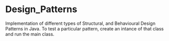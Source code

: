 # Design_Patterns
Implementation of different types of Structural, and Behavioural Design Patterns in Java.
To test a particular pattern, create an intance of that class and run the main class.
